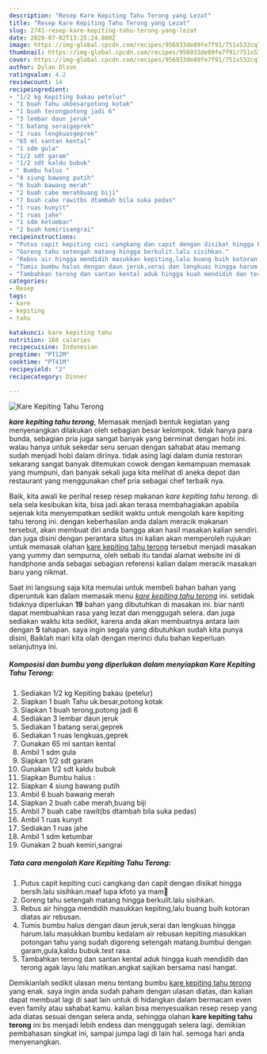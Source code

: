 ```yaml
---
description: "Resep Kare Kepiting Tahu Terong yang Lezat"
title: "Resep Kare Kepiting Tahu Terong yang Lezat"
slug: 2741-resep-kare-kepiting-tahu-terong-yang-lezat
date: 2020-07-02T13:25:24.880Z
image: https://img-global.cpcdn.com/recipes/956933de89fe7f91/751x532cq70/kare-kepiting-tahu-terong-foto-resep-utama.jpg
thumbnail: https://img-global.cpcdn.com/recipes/956933de89fe7f91/751x532cq70/kare-kepiting-tahu-terong-foto-resep-utama.jpg
cover: https://img-global.cpcdn.com/recipes/956933de89fe7f91/751x532cq70/kare-kepiting-tahu-terong-foto-resep-utama.jpg
author: Dylan Olson
ratingvalue: 4.2
reviewcount: 14
recipeingredient:
- "1/2 kg Kepiting bakau petelur"
- "1 buah Tahu ukbesarpotong kotak"
- "1 buah terongpotong jadi 6"
- "3 lembar daun jeruk"
- "1 batang seraigeprek"
- "1 ruas lengkuasgeprek"
- "65 ml santan kental"
- "1 sdm gula"
- "1/2 sdt garam"
- "1/2 sdt kaldu bubuk"
- " Bumbu halus "
- "4 siung bawang putih"
- "6 buah bawang merah"
- "2 buah cabe merahbuang biji"
- "7 buah cabe rawitbs dtambah bila suka pedas"
- "1 ruas kunyit"
- "1 ruas jahe"
- "1 sdm ketumbar"
- "2 buah kemirisangrai"
recipeinstructions:
- "Putus capit kepiting cuci cangkang dan capit dengan disikat hingga bersih.lalu sisihkan.maaf lupa kfoto ya mam🙏"
- "Goreng tahu setengah matang hingga berkulit.lalu sisihkan."
- "Rebus air hingga mendidih masukkan kepiting,lalu buang buih kotoran diatas air rebusan."
- "Tumis bumbu halus dengan daun jeruk,serai dan lengkuas hingga harum.lalu masukkan bumbu kedalam air rebusan kepiting.masukkan potongan tahu yang sudah digoreng setengah matang.bumbui dengan garam,gula,kaldu bubuk.test rasa."
- "Tambahkan terong dan santan kental aduk hingga kuah mendidih dan terong agak layu lalu matikan.angkat sajikan bersama nasi hangat."
categories:
- Resep
tags:
- kare
- kepiting
- tahu

katakunci: kare kepiting tahu 
nutrition: 168 calories
recipecuisine: Indonesian
preptime: "PT12M"
cooktime: "PT41M"
recipeyield: "2"
recipecategory: Dinner

---
```



![Kare Kepiting Tahu Terong](https://img-global.cpcdn.com/recipes/956933de89fe7f91/751x532cq70/kare-kepiting-tahu-terong-foto-resep-utama.jpg)

<b><i>kare kepiting tahu terong</i></b>, Memasak menjadi bentuk kegiatan yang menyenangkan dilakukan oleh sebagian besar kelompok. tidak hanya para bunda, sebagian pria juga sangat banyak yang berminat dengan hobi ini. walau hanya untuk sekedar seru seruan dengan sahabat atau memang sudah menjadi hobi dalam dirinya. tidak asing lagi dalam dunia restoran sekarang sangat banyak ditemukan cowok dengan kemampuan memasak yang mumpuni, dan banyak sekali juga kita melihat di aneka depot dan restaurant yang menggunakan chef pria sebagai chef terbaik nya.



Baik, kita awali ke perihal resep resep makanan <i>kare kepiting tahu terong</i>. di sela sela kesibukan kita, bisa jadi akan terasa membahagiakan apabila sejenak kita menyempatkan sedikit waktu untuk mengolah kare kepiting tahu terong ini. dengan keberhasilan anda dalam meracik makanan tersebut, akan membuat diri anda bangga akan hasil masakan kalian sendiri. dan juga disini dengan perantara situs ini kalian akan memperoleh rujukan untuk memasak olahan <u>kare kepiting tahu terong</u> tersebut menjadi masakan yang yummy dan sempurna, oleh sebab itu tandai alamat website ini di handphone anda sebagai sebagian referensi kalian dalam meracik masakan baru yang nikmat.


Saat ini langsung saja kita memulai untuk membeli bahan bahan yang diperuntuk kan dalam memasak menu <u><i>kare kepiting tahu terong</i></u> ini. setidak tidaknya diperlukan <b>19</b> bahan yang dibutuhkan di masakan ini. biar nanti dapat membuahkan rasa yang lezat dan menggugah selera. dan juga sediakan waktu kita sedikit, karena anda akan membuatnya antara lain dengan <b>5</b> tahapan. saya ingin segala yang dibutuhkan sudah kita punya disini, Baiklah mari kita olah dengan merinci dulu bahan keperluan selanjutnya ini.

<!--inarticleads1-->

##### Komposisi dan bumbu yang diperlukan dalam menyiapkan Kare Kepiting Tahu Terong:

1. Sediakan 1/2 kg Kepiting bakau (petelur)
1. Siapkan 1 buah Tahu uk.besar,potong kotak
1. Siapkan 1 buah terong,potong jadi 6
1. Sediakan 3 lembar daun jeruk
1. Sediakan 1 batang serai,geprek
1. Sediakan 1 ruas lengkuas,geprek
1. Gunakan 65 ml santan kental
1. Ambil 1 sdm gula
1. Siapkan 1/2 sdt garam
1. Gunakan 1/2 sdt kaldu bubuk
1. Siapkan  Bumbu halus :
1. Siapkan 4 siung bawang putih
1. Ambil 6 buah bawang merah
1. Siapkan 2 buah cabe merah,buang biji
1. Ambil 7 buah cabe rawit(bs dtambah bila suka pedas)
1. Ambil 1 ruas kunyit
1. Sediakan 1 ruas jahe
1. Ambil 1 sdm ketumbar
1. Gunakan 2 buah kemiri,sangrai




<!--inarticleads2-->

##### Tata cara mengolah Kare Kepiting Tahu Terong:

1. Putus capit kepiting cuci cangkang dan capit dengan disikat hingga bersih.lalu sisihkan.maaf lupa kfoto ya mam🙏
1. Goreng tahu setengah matang hingga berkulit.lalu sisihkan.
1. Rebus air hingga mendidih masukkan kepiting,lalu buang buih kotoran diatas air rebusan.
1. Tumis bumbu halus dengan daun jeruk,serai dan lengkuas hingga harum.lalu masukkan bumbu kedalam air rebusan kepiting.masukkan potongan tahu yang sudah digoreng setengah matang.bumbui dengan garam,gula,kaldu bubuk.test rasa.
1. Tambahkan terong dan santan kental aduk hingga kuah mendidih dan terong agak layu lalu matikan.angkat sajikan bersama nasi hangat.




Demikianlah sedikit ulasan menu tentang bumbu <u>kare kepiting tahu terong</u> yang enak. saya ingin anda sudah paham dengan ulasan diatas, dan kalian dapat membuat lagi di saat lain untuk di hidangkan dalam bermacam even even family atau sahabat kamu. kalian bisa menyesuaikan resep resep yang ada diatas sesuai dengan selera anda, sehingga olahan <b>kare kepiting tahu terong</b> ini bs menjadi lebih endess dan menggugah selera lagi. demikian pembahasan singkat ini, sampai jumpa lagi di lain hal. semoga hari anda menyenangkan.

